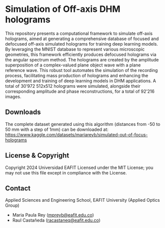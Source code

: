 # Simulation of Off-axis DHM holograms
This repository presents a computational framework to simulate off-axis holograms, aimed at generating a comprehensive database of focused and defocused off-axis simulated holograms for training deep learning models. By leveraging the MNIST database to represent various microscopic geometries, this framework efficiently produces defocused holograms via the angular spectrum method. The holograms are created by the amplitude superposition of a complex-valued plane object wave with a plane reference wave. This robust tool automates the simulation of the recording process, facilitating mass production of holograms and enhancing the development and training of deep learning models in DHM applications. A total of 30’972 512x512 holograms were simulated, alongside their corresponding amplitude and phase reconstructions, for a total of 92’216 images.


## Downloads
The complete dataset generated using this algorithm (distances from -50 to 50 mm with a step of 1mm) can be downloaded at:
https://www.kaggle.com/datasets/mariareyb/simulated-out-of-focus-holograms

## License & Copyright
Copyright 2024 Universidad EAFIT
Licensed under the MIT License; you may not use this file except in compliance with the License.

## Contact
Applied Sciences and Engineering School, EAFIT University (Applied Optics Group)
- Maria Paula Rey (mpreyb@eafit.edu.co)
- Raul Castañeda (racastaneq@eafit.edu.co)
